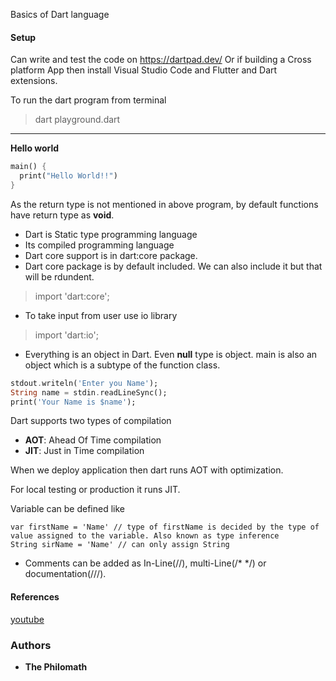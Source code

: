 Basics of Dart language

#### Setup

Can write and test the code on https://dartpad.dev/
Or if building a Cross platform App then install Visual Studio Code and Flutter and Dart extensions.

To run the dart program from terminal
> dart playground.dart

---
**Hello world**
```dart
main() {
  print("Hello World!!")
}
```
As the return type is not mentioned in above program, by default functions have return type as **void**.

* Dart is Static type programming language
* Its compiled programming language
* Dart core support is in dart:core package.
* Dart core package is by default included. We can also include it but that will be rdundent.
> import 'dart:core';
* To take input from user use io library
> import 'dart:io';
* Everything is an object in Dart. Even **null** type is object. main is also an object which is a subtype of the function class.

```dart
stdout.writeln('Enter you Name');
String name = stdin.readLineSync();
print('Your Name is $name');
```

Dart supports two types of compilation
* **AOT**: Ahead Of Time compilation
* **JIT**: Just in Time compilation

When we deploy application then dart runs AOT with optimization.

For local testing or production it runs JIT.

Variable can be defined like
```
var firstName = 'Name' // type of firstName is decided by the type of value assigned to the variable. Also known as type inference
String sirName = 'Name' // can only assign String
```

* Comments can be added as In-Line(//), multi-Line(/* */) or documentation(///).

#### References
[youtube](https://www.youtube.com/watch?v=Ej_Pcr4uC2Q)

### Authors

* **The Philomath**

